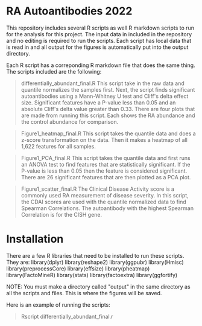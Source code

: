 RA Autoantibodies 2022
===================================================

This repository includes several R scripts as well R markdown scripts to run
for the analysis for this project. The input data in included in the repository
and no editing is required to run the scripts. Each script has local data
that is read in and all output for the figures is automatically put into the
output directory.

Each R script has a correponding R markdown file that does the same thing.
The scripts included are the following:

>differentially_abundant_final.R
This script take in the raw data and quantile normalizes the samples first.
Next, the script finds significant autoantibodies using a Mann-Whitney U test
and Cliff's delta effect size. Significant features have a P-value less than
0.05 and an absolute Cliff's delta value greater than 0.33. There are four plots
that are made from running this script. Each shows the RA abundance and the control
abundance for comparison.

>Figure1_heatmap_final.R
This script takes the quantile data and does a z-score transformation on the data.
Then it makes a heatmap of all 1,622 features for all samples.

>Figure1_PCA_final.R
This script takes the quantile data and first runs an ANOVA test to find features that
are statistically significant. If the P-value is less than 0.05 then the feature is
considered significant. There are 26 significant features that are then plotted as a
PCA plot.

>Figure1_scatter_final.R
The Clinical Disease Activity score is a commonly used RA measurement of disease
severity. In this script, the CDAI scores are used with the quantile normalized data
to find Spearman Correlations. The autoantibody with the highest Spearman Correlation is
for the CISH gene.

# Installation
There are a few R libraries that need to be installed to run these scripts.
They are:
library(dplyr)
library(reshape2)
library(ggpubr)
library(Hmisc)
library(preprocessCore)
library(effsize)
library(pheatmap)
library(FactoMineR)
library(stats)
library(factoextra)
library(ggfortify)

NOTE: You must make a directory called "output" in the same directory as all the scripts and files.
This is where the figures will be saved.

Here is an example of running the scripts:

> Rscript differentially_abundant_final.r
